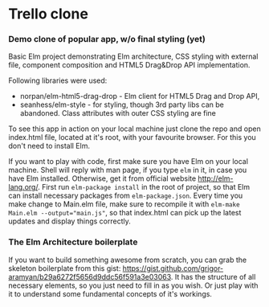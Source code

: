 # Trello clone

### Demo clone of popular app, w/o final styling (yet)

Basic Elm project demonstrating Elm architecture, CSS styling with external file, component composition and HTML5 Drag&Drop API implementation.

Following libraries were used:

* norpan/elm-html5-drag-drop - Elm client for HTML5 Drag and Drop API,
* seanhess/elm-style - for styling, though 3rd party libs can be abandoned. Class attributes with outer CSS styling are fine

To see this app in action on your local machine just clone the repo and open index.html file, located at it's root, with your favourite browser. For this you don't need to install Elm.

If you want to play with code, first make sure you have Elm on your local machine. Shell will reply with man page, if you type `elm` in it, in case you have Elm installed. Otherwise, get it from official website http://elm-lang.org/. First run `elm-package install` in the root of project, so that Elm can install necessary packages from `elm-package.json`. Every time you make change to Main.elm file, make sure to recompile it with `elm-make Main.elm --output="main.js"`, so that index.html can pick up the latest updates and display things correctly.

### The Elm Architecture boilerplate

If you want to build something awesome from scratch, you can grab the skeleton boilerplate from this gist: https://gist.github.com/grigor-aramyan/b29a6272f5656d9ddc56f591a3e03063. It has the structure of all necessary elements, so you just need to fill in as you wish. Or just play with it to understand some fundamental concepts of it's workings.